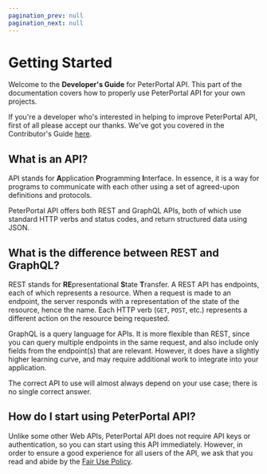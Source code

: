 ```yaml
---
pagination_prev: null
pagination_next: null
---
```


# Getting Started

Welcome to the **Developer's Guide** for PeterPortal API. This part of the documentation covers how to properly use PeterPortal API for your own projects.

If you're a developer who's interested in helping to improve PeterPortal API, first of all please accept our thanks. We've got you covered in the Contributor's Guide [here](/docs/contributors-guide/getting-started).

## What is an API?

API stands for **A**pplication **P**rogramming **I**nterface. In essence, it is a way for programs to communicate with each other using a set of agreed-upon definitions and protocols.

PeterPortal API offers both REST and GraphQL APIs, both of which use standard HTTP verbs and status codes, and return structured data using JSON.

## What is the difference between REST and GraphQL?

REST stands for **RE**presentational **S**tate **T**ransfer. A REST API has endpoints, each of which represents a resource. When a request is made to an endpoint, the server responds with a representation of the state of the resource, hence the name. Each HTTP verb (`GET`, `POST`, etc.) represents a different action on the resource being requested.

GraphQL is a query language for APIs. It is more flexible than REST, since you can query multiple endpoints in the same request, and also include only fields from the endpoint(s) that are relevant. However, it does have a slightly higher learning curve, and may require additional work to integrate into your application.

The correct API to use will almost always depend on your use case; there is no single correct answer.

## How do I start using PeterPortal API?

Unlike some other Web APIs, PeterPortal API does not require API keys or authentication, so you can start using this API immediately. However, in order to ensure a good experience for all users of the API, we ask that you read and abide by the [Fair Use Policy](fair-use-policy).
